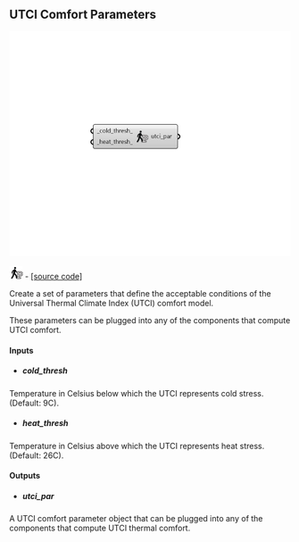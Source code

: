 ## UTCI Comfort Parameters

![](../../images/components/UTCI_Comfort_Parameters.png)

![](../../images/icons/UTCI_Comfort_Parameters.png) - [[source code]](https://github.com/ladybug-tools/ladybug-grasshopper/blob/master/ladybug_grasshopper/src//LB%20UTCI%20Comfort%20Parameters.py)


Create a set of parameters that define the acceptable conditions of the Universal Thermal Climate Index (UTCI) comfort model. 

These parameters can be plugged into any of the components that compute UTCI comfort. 



#### Inputs
* ##### cold_thresh 
Temperature in Celsius below which the UTCI represents cold stress. (Default: 9C). 
* ##### heat_thresh 
Temperature in Celsius above which the UTCI represents heat stress. (Default: 26C). 

#### Outputs
* ##### utci_par
A UTCI comfort parameter object that can be plugged into any of the components that compute UTCI thermal comfort. 